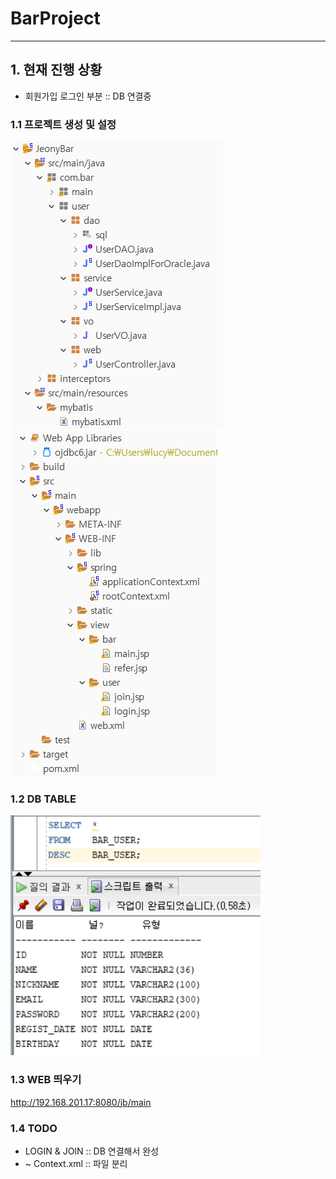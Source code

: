 # BarProject
----
## 1. 현재 진행 상황 
* 회원가입 로그인 부분 :: DB 연결중
### 1.1 프로젝트 생성 및 설정
![project1](./project1.png)
![project2](./project2.png)
### 1.2 DB TABLE
![baruser](./baruser.png)

### 1.3 WEB 띄우기
http://192.168.201.17:8080/jb/main
        
### 1.4 TODO
* LOGIN & JOIN :: DB 연결해서 완성
 * ~ Context.xml :: 파일 분리
